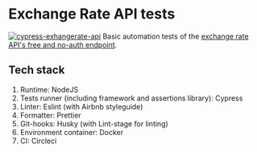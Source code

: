 # Exchange Rate API tests

[![cypress-exhangerate-api](https://img.shields.io/endpoint?url=https://dashboard.cypress.io/badge/detailed/rfex4h/master&style=social&logo=cypress)](https://dashboard.cypress.io/projects/rfex4h/runs)
Basic automation tests of the [exchange rate API's free and no-auth endpoint](https://www.exchangerate-api.com/docs/free-exchange-rate-api).

## Tech stack

1.  Runtime: NodeJS
2.  Tests runner (including framework and assertions library): Cypress
3.  Linter: Eslint (with Airbnb styleguide)
4.  Formatter: Prettier
5.  Git-hooks: Husky (with Lint-stage for linting)
6.  Environment container: Docker
7.  CI: Circleci
